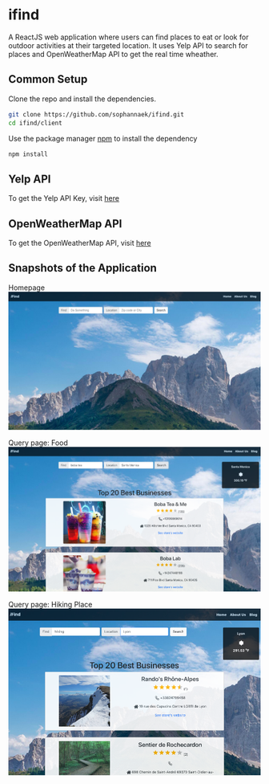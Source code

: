 # ifind

A ReactJS web application where users can find places to eat or look for outdoor activities at their targeted location. It uses Yelp API to search for places and OpenWeatherMap API to get the real time wheather. 

## Common Setup 
Clone the repo and install the dependencies. 

```bash
git clone https://github.com/sophannaek/ifind.git
cd ifind/client
```

Use the package manager [npm](https://nodejs.org/en/download/) to install the dependency 
```bash
npm install
```
## Yelp API 
To get the Yelp API Key, visit [here](https://www.yelp.com/developers/documentation/v3/authentication)

## OpenWeatherMap API 
To get the OpenWeatherMap API, visit [here](https://openweathermap.org/api)

## Snapshots of the Application

Homepage 
![Homepage](./images/ifind-home.PNG)

Query page: Food
![Query Page](./images/ifind-query.PNG)

Query page: Hiking Place 
![Query Page](./images/ifind-query1.PNG)